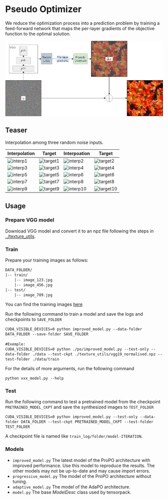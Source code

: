 

# Pseudo Optimizer
We reduce the optimization process into a prediction problem by training a feed-forward network that maps the per-layer gradients of the objective function to the optimal solution.

![fig-po](../figures/fig-po.png)


## Teaser

Interpolation among three random noise inputs.

|Interpolation|Target|Interpoation|Target|
|----         |----  |----        |----  |
|![interp1][interp1]|![target1][target1]|![interp2][interp2]|![target2][target2]|
|![interp3][interp3]|![target3][target3]|![interp4][interp4]|![target4][target4]|
|![interp5][interp5]|![target5][target5]|![interp6][interp6]|![target6][target6]|
|![interp7][interp7]|![target7][target7]|![interp8][interp8]|![target8][target8]|
|![interp9][interp9]|![target9][target9]|![interp10][interp10]|![target10][target10]|

## Usage

### Prepare VGG model
Download VGG model and convert it to an npz file following the steps in [../texture_utils](../texture_utils).

### Train
Prepare your training images as follows:
```
DATA_FOLDER/
|-- train/
    |-- image_123.jpg
    |-- image_456.jpg
|-- test/
    |-- image_789.jpg
```
You can find the training images [here](https://drive.google.com/drive/folders/1UX4EYaizj2APDlAPhCDEHHOKHUjRH5Rw?usp=share_link)


Run the following command to train a model and save the logs and checkpoints to `SAVE_FOLDER`
```
CUDA_VISIBLE_DEVICES=0 python improved_model.py --data-folder DATA_FOLDER --save-folder SAVE_FOLDER

#Exemple:
CUDA_VISIBLE_DEVICES=0 python ./po/improved_model.py --test-only --data-folder ./data --test-ckpt ./texture_utils/vgg19_normalised.npz --test-folder ./data/train
```

For the details of more arguments, run the following command
```
python xxx_model.py --help
```

### Test

Run the following command to test a pretrained model from the checkpoint `PRETRAINED_MODEL_CKPT` and save the synthesized images to `TEST_FOLDER`
```
CUDA_VISIBLE_DEVICES=0 python improved_model.py --test-only --data-folder DATA_FOLDER --test-ckpt PRETRAINED_MODEL_CKPT --test-folder TEST_FOLDER
```
A checkpoint file is named like `train_log/folder/model-ITERATION`.

### Models

* `improved_model.py` The latest model of the ProPO architecture with improved performance. Use this model to reproduce the results. The other models may not be up-to-date and may cause import errors.
* `progressive_model.py` The model of the ProPO architecture without tuning.
* `adaptive_model.py` The model of the AdaPO architecture.
* `model.py` The base _ModelDesc_ class used by tensorpack.


[//]: <links>
[interp1]:https://wx1.sinaimg.cn/large/006tWCFjly1get5q8du8hg3068068x6s.gif
[target1]:https://wx2.sinaimg.cn/large/006tWCFjly1get7dv1b47j3068068wfm.jpg
[interp2]:https://wx1.sinaimg.cn/large/006tWCFjly1get5r1l225g3068068x6s.gif
[target2]:https://wx3.sinaimg.cn/large/006tWCFjly1get7dwt3fvj3068068jsi.jpg
[interp3]:https://wx3.sinaimg.cn/large/006tWCFjly1get5rk5a7pg3068068qv8.gif
[target3]:https://wx4.sinaimg.cn/large/006tWCFjly1get7dyxinzj3068068gm0.jpg
[interp4]:https://wx1.sinaimg.cn/large/006tWCFjly1get5ru4d3hg3068068x6s.gif
[target4]:https://wx2.sinaimg.cn/large/006tWCFjly1get7dzgu08j3068068gmm.jpg
[interp5]:https://wx2.sinaimg.cn/large/006tWCFjly1get6xne2jbg3068068x6s.gif
[target5]:https://wx3.sinaimg.cn/large/006tWCFjly1get7e12f21j30680683zk.jpg
[interp6]:https://wx3.sinaimg.cn/large/006tWCFjly1get6xzar7vg3068068x6s.gif
[target6]:https://wx3.sinaimg.cn/large/006tWCFjly1get7e3nunoj3068068t9o.jpg
[interp7]:https://wx4.sinaimg.cn/large/006tWCFjly1get6yc0vw3g3068068x6s.gif
[target7]:https://wx2.sinaimg.cn/large/006tWCFjly1get7e8k94mj3068068dgs.jpg
[interp8]:https://wx4.sinaimg.cn/large/006tWCFjly1get6ylgyblg3068068x6s.gif
[target8]:https://wx3.sinaimg.cn/large/006tWCFjly1get7e9ra0oj3068068t9i.jpg
[interp9]:https://wx3.sinaimg.cn/large/006tWCFjly1get6yx0uakg3068068x6s.gif
[target9]:https://wx2.sinaimg.cn/large/006tWCFjly1get7eap764j3068068752.jpg
[interp10]:https://wx1.sinaimg.cn/large/006tWCFjly1get6z5cj40g3068068x6s.gif
[target10]:https://wx2.sinaimg.cn/large/006tWCFjly1get7ecaca6j3068068q3y.jpg
